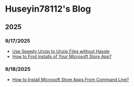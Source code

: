 # Huseyin78112's Blog
## 2025
### 9/17/2025
* [Use Speedy Unzip to Unzip Files without Hassle](/2025/09/17/use-speedy-unzip-to-unzip-files-without-hassle)
* [How to Find Installs of Your Microsoft Store App?](/2025/09/17/how-to-find-installs-of-your-microsoft-store-app)

### 9/18/2025
* [How to Install Microsoft Store Apps From Command Line?](/2025/09/18/how-to-install-microsoft-store-apps-from-command-line)

